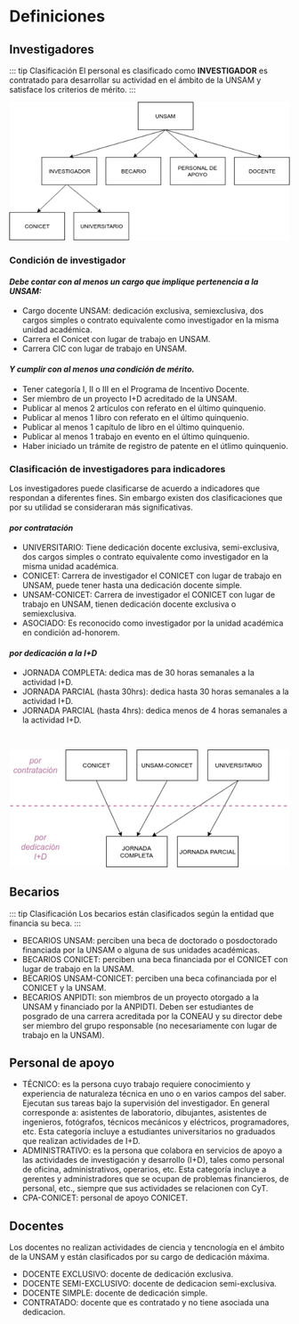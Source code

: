 # Definiciones

## Investigadores

::: tip Clasificación
El personal es clasificado como **INVESTIGADOR** es contratado para desarrollar su actividad en el ámbito de la UNSAM y satisface los criterios de mérito.
:::

![Diagrama Investigadores UNSAM](./InvestigadoresClasificacion.png)

### Condición de investigador

#### _Debe contar con al menos un cargo que implique pertenencia a la UNSAM:_

- Cargo docente UNSAM: dedicación exclusiva, semiexclusiva, dos cargos simples o contrato equivalente como investigador en la misma unidad académica.
- Carrera el Conicet con lugar de trabajo en UNSAM.
- Carrera CIC con lugar de trabajo en UNSAM.

#### _Y cumplir con al menos una condición de mérito._

- Tener categoría I, II o III en el Programa de Incentivo Docente.
- Ser miembro de un proyecto I+D acreditado de la UNSAM.
- Publicar al menos 2 artículos con referato en el último quinquenio.
- Publicar al menos 1 libro con referato en el último quinquenio.
- Publicar al menos 1 capítulo de libro en el último quinquenio.
- Publicar al menos 1 trabajo en evento en el último quinquenio.
- Haber iniciado un trámite de registro de patente en el útlimo quinquenio.

### Clasificación de investigadores para indicadores

Los investigadores puede clasificarse de acuerdo a indicadores que respondan a diferentes fines. Sin embargo existen dos clasificaciones que por su utilidad se consideraran más significativas.

#### _por contratación_

- UNIVERSITARIO: Tiene dedicación docente exclusiva, semi-exclusiva, dos cargos simples o contrato equivalente como investigador en la misma unidad académica.
- CONICET: Carrera de investigador el CONICET con lugar de trabajo en UNSAM, puede tener hasta una dedicación docente simple.
- UNSAM-CONICET: Carrera de investigador el CONICET con lugar de trabajo en UNSAM, tienen dedicación docente exclusiva o semiexclusiva.
- ASOCIADO: Es reconocido como investigador por la unidad académica en condición ad-honorem.

#### _por dedicación a la I+D_

- JORNADA COMPLETA: dedica mas de 30 horas semanales a la actividad I+D.
- JORNADA PARCIAL (hasta 30hrs): dedica hasta 30 horas semanales a la actividad I+D.
- JORNADA PARCIAL (hasta 4hrs): dedica menos de 4 horas semanales a la actividad I+D.

<br>

![Diagrama Investigadores](./InvestigadoresIndicadores.png)

## Becarios

::: tip Clasificación
Los becarios están clasificados según la entidad que financia su beca.
:::

<!-- ![Diagrama Becarios](./diagramaBecarios.png) -->

- BECARIOS UNSAM: perciben una beca de doctorado o posdoctorado financiada por la UNSAM o alguna de sus unidades académicas.
- BECARIOS CONICET: perciben una beca financiada por el CONICET con lugar de trabajo en la UNSAM.
- BECARIOS UNSAM-CONICET: perciben una beca cofinanciada por el CONICET y la UNSAM.
- BECARIOS ANPIDTI: son miembros de un proyecto otorgado a la UNSAM y financiado por la ANPIDTI. Deben ser estudiantes de posgrado de una carrera acreditada por la CONEAU y su director debe ser miembro del grupo responsable (no necesariamente con lugar de trabajo en la UNSAM).

## Personal de apoyo

- TÉCNICO: es la persona cuyo trabajo requiere conocimiento y experiencia de naturaleza técnica en uno o en varios campos del saber. Ejecutan sus tareas bajo la supervisión del investigador. En general corresponde a: asistentes de laboratorio, dibujantes, asistentes de ingenieros, fotógrafos, técnicos mecánicos y eléctricos, programadores, etc. Esta categoría incluye a estudiantes universitarios no graduados que realizan actividades de I+D.
- ADMINISTRATIVO: es la persona que colabora en servicios de apoyo a las actividades de investigación y desarrollo (I+D), tales como personal de oficina, administrativos, operarios, etc. Esta categoría incluye a gerentes y administradores que se ocupan de problemas financieros, de personal, etc., siempre que sus actividades se relacionen con CyT.
- CPA-CONICET: personal de apoyo CONICET.

## Docentes

Los docentes no realizan actividades de ciencia y tencnología en el ámbito de la UNSAM y están clasificados por su cargo de dedicación máxima.

- DOCENTE EXCLUSIVO: docente de dedicación exclusiva.
- DOCENTE SEMI-EXCLUSIVO: docente de dedicacion semi-exclusiva.
- DOCENTE SIMPLE: docente de dedicación simple.
- CONTRATADO: docente que es contratado y no tiene asociada una dedicacion.
